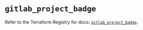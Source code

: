 # `gitlab_project_badge`

Refer to the Terraform Registry for docs: [`gitlab_project_badge`](https://registry.terraform.io/providers/gitlabhq/gitlab/17.0.1/docs/resources/project_badge).
